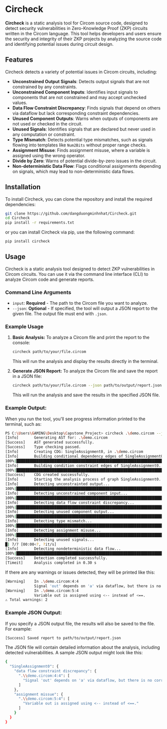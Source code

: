 # Circheck

**Circheck** is a static analysis tool for Circom source code, designed to detect security vulnerabilities in Zero-Knowledge Proof (ZKP) circuits written in the Circom language. This tool helps developers and users ensure the security and integrity of their ZKP projects by analyzing the source code and identifying potential issues during circuit design.

## Features

Circheck detects a variety of potential issues in Circom circuits, including:

- **Unconstrained Output Signals**: Detects output signals that are not constrained by any constraints.
- **Unconstrained Component Inputs**: Identifies input signals to components that are not constrained and may accept unchecked values.
- **Data Flow Constraint Discrepancy**: Finds signals that depend on others via dataflow but lack corresponding constraint dependencies.
- **Unused Component Outputs**: Warns when outputs of components are not used or checked in the circuit.
- **Unused Signals**: Identifies signals that are declared but never used in any computation or constraint.
- **Type Mismatch**: Detects potential type mismatches, such as signals flowing into templates like `Num2Bits` without proper range checks.
- **Assignment Misuse**: Finds assignment misuse, where a variable is assigned using the wrong operator.
- **Divide by Zero**: Warns of potential divide-by-zero issues in the circuit.
- **Non-deterministic Data Flow**: Flags conditional assignments depending on signals, which may lead to non-deterministic data flows.

## Installation

To install Circheck, you can clone the repository and install the required dependencies:

```bash
git clone https://github.com/dangduongminhnhat/Circheck.git
cd Circheck
pip install -r requirements.txt
```

or you can install Circheck via pip, use the following command:

```bash
pip install circheck
```

## Usage

Circheck is a static analysis tool designed to detect ZKP vulnerabilities in Circom circuits. You can use it via the command line interface (CLI) to analyze Circom code and generate reports.

### Command Line Arguments

- `input`: **Required** - The path to the Circom file you want to analyze.
- `--json`: **Optional** - If specified, the tool will output a JSON report to the given file. The output file must end with `.json`.

### Example Usage

1. **Basic Analysis:**
   To analyze a Circom file and print the report to the console:

   ```bash
   circheck path/to/your/file.circom
   ```

   This will run the analysis and display the results directly in the terminal.

2. **Generate JSON Report:**
   To analyze the Circom file and save the report in a JSON file:

   ```bash
   circheck path/to/your/file.circom --json path/to/output/report.json
   ```

   This will run the analysis and save the results in the specified JSON file.

### Example Output:

When you run the tool, you'll see progress information printed to the terminal, such as:

```bash
PS C:\Users\GAMING\Desktop\Capstone_Project> circheck .\demo.circom --json .\result.json
[Info]       Generating AST for: .\demo.circom
[Success]    AST generated successfully.
[Success]    Type checking passed.
[Info]       Creating CDG: SingleAssignment0, in .\demo.circom
[Info]       Building conditional dependency edges of SingleAssignment0...
100%|██████████████████████████████████████████████████████████████████████████████████████████████████████| 5/5 [00:00<?, ?it/s]
[Info]       Building condition constraint edges of SingleAssignment0...
100%|██████████████████████████████████████████████████████████████████████████████████████████████████████| 5/5 [00:00<?, ?it/s]
[Success]    CDG created successfully.
[Info]       Starting the analysis process of graph SingleAssignment0.
[Info]       Detecting unconstrainted output...
100%|██████████████████████████████████████████████████████████████████████████████████████████████████████| 1/1 [00:00<?, ?it/s]
[Info]       Detecting unconstrained component input...
100%|██████████████████████████████████████████████████████████████████████████████████████████████████████| 5/5 [00:00<?, ?it/s]
[Info]       Detecting data flow constraint discrepancy...
100%|██████████████████████████████████████████████████████████████████████████████████████████████████████| 3/3 [00:00<?, ?it/s]
[Info]       Detecting unused component output...
100%|██████████████████████████████████████████████████████████████████████████████████████████████████████| 5/5 [00:00<?, ?it/s]
[Info]       Detecting type mismatch...
100%|██████████████████████████████████████████████████████████████████████████████████████████████████████| 5/5 [00:00<?, ?it/s]
[Info]       Detecting assignment misuse...
100%|██████████████████████████████████████████████████████████████████████████████████████████████████████| 7/7 [00:00<?, ?it/s]
[Info]       Detecting unused signals...
█| 7/7 [00:00<?, ?it/s]
[Info]       Detecting nondeterministic data flow...
100%|██████████████████████████████████████████████████████████████████████████████████████████████████████| 7/7 [00:00<?, ?it/s]
[Success]    Detection completed successfully.
[Timeit]     Analysis completed in 0.30 s
```

If there are any warnings or issues detected, they will be printed like this:

```bash
[Warning]    In .\demo.circom:4:4
             Signal 'out' depends on 'a' via dataflow, but there is no corresponding constraint dependency.
[Warning]    In .\demo.circom:5:4
             Variable out is assigned using <-- instead of <==.
⚠ Total warnings: 2
```

### Example JSON Output:

If you specify a JSON output file, the results will also be saved to the file. For example:

```bash
[Success] Saved report to path/to/output/report.json
```

The JSON file will contain detailed information about the analysis, including detected vulnerabilities. A sample JSON output might look like this:

```bash
{
  "SingleAssignment0": {
    "data flow constraint discrepancy": {
      ".\\demo.circom:4:4": [
        "Signal 'out' depends on 'a' via dataflow, but there is no corresponding constraint dependency."
      ]
    },
    "assignment missue": {
      ".\\demo.circom:5:4": [
        "Variable out is assigned using <-- instead of <==."
      ]
    }
  }
}
```
